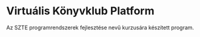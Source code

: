 # Virtuális Könyvklub Platform
Az SZTE programrendszerek fejlesztése nevű kurzusára készített program.
